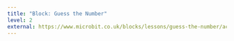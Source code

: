 ```yaml
---
title: "Block: Guess the Number"
level: 2
external: https://www.microbit.co.uk/blocks/lessons/guess-the-number/activity
---
```

